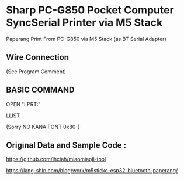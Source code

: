 # Sharp PC-G850 Pocket Computer SyncSerial Printer via M5 Stack

Paperang Print From PC-G850 via M5 Stack (as BT Serial Adapter)

## Wire Connection

(See Program Comment)

## BASIC COMMAND

OPEN "LPRT:"

LLIST

(Sorry NO KANA FONT 0x80-)

## Original Data and Sample Code :

https://github.com/ihciah/miaomiaoji-tool

https://lang-ship.com/blog/work/m5stickc-esp32-bluetooth-paperang/
